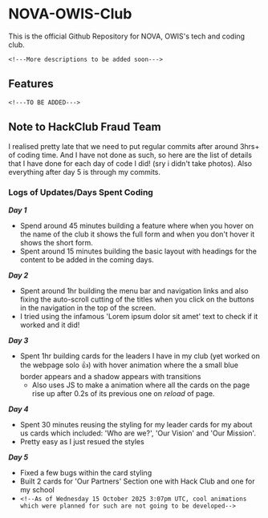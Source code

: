 # NOVA-OWIS-Club

This is the official Github Repository for NOVA, OWIS's tech and coding club.

```<!---More descriptions to be added soon--->```

## Features
```<!---TO BE ADDED--->```

## Note to HackClub Fraud Team

I realised pretty late that we need to put regular commits after around 3hrs+ of coding time. And I have not done as such, so here are the list of details that I have done for each day of code I did! (sry i didn't take photos).
Also everything after day 5 is through my commits.

### Logs of Updates/Days Spent Coding
_**Day 1**_
- Spend around 45 minutes building a feature where when you hover on the name of the club it shows the full form and when you don't hover it shows the short form.
- Spent around 15 minutes building the basic layout with headings for the content to be added in the coming days.


_**Day 2**_
- Spent around 1hr building the menu bar and navigation links and also fixing the auto-scroll cutting of the titles when you click on the buttons in the navigation in the top of the screen.
- I tried using the infamous 'Lorem ipsum dolor sit amet' text to check if it worked and it did!


_**Day 3**_
- Spent 1hr building cards for the leaders I have in my club (yet worked on the webpage solo 👍) with hover animation where the a small blue border appears and a shadow appears with transitions
   - Also uses JS to make a animation where all the cards on the page rise up after 0.2s of its previous one on _reload_ of page.

_**Day 4**_
- Spent 30 minutes reusing the styling for my leader cards for my about us cards which included: 'Who are we?', 'Our Vision' and 'Our Mission'.
- Pretty easy as I just resued the styles

_**Day 5**_
- Fixed a few bugs within the card styling
- Built 2 cards for 'Our Partners' Section one with Hack Club and one for my school
- ```<!--As of Wednesday 15 October 2025 3:07pm UTC, cool animations which were planned for such are not going to be developed-->```
